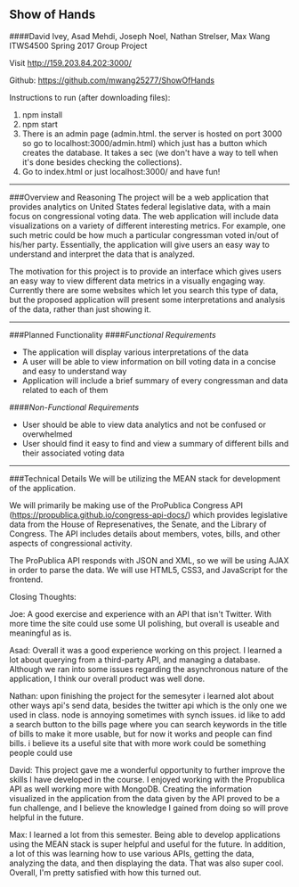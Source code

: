 Show of Hands
---

####David Ivey, Asad Mehdi, Joseph Noel, Nathan Strelser, Max Wang
ITWS4500 Spring 2017 Group Project

Visit http://159.203.84.202:3000/

Github: https://github.com/mwang25277/ShowOfHands

Instructions to run (after downloading files):

1. npm install
2. npm start 
3. There is an admin page (admin.html. the server is hosted on port 3000 so go to localhost:3000/admin.html) which just has a button which creates the database. It takes a sec (we don't have a way to tell when it's done besides checking the collections).
4. Go to index.html or just localhost:3000/ and have fun!

---

###Overview and Reasoning
The project will be a web application that provides analytics on United States federal legislative data, with a main focus on congressional voting data. The web application will include data visualizations on a variety of different interesting metrics. For example, one such metric could be how much a particular congressman voted in/out of his/her party. Essentially, the application will give users an easy way to understand and interpret the data that is analyzed.

The motivation for this project is to provide an interface which gives users an easy way to view different data metrics in a visually engaging way. Currently there are some websites which let you search this type of data, but the proposed application will present some interpretations and analysis of the data, rather than just showing it.

---

###Planned Functionality
####*Functional Requirements*

 - The application will display various interpretations of the data
 - A user will be able to view information on bill voting data in a concise and easy to understand way
 - Application will include a brief summary of every congressman and data related to each of them

####*Non-Functional Requirements*

- User should be able to view data analytics and not be confused or
   overwhelmed
- User should find it easy to find and view a summary of
   different bills and their associated voting data

---

###Technical Details
We will be utilizing the MEAN  stack for development of the application.

We will primarily be making use of the ProPublica Congress API (https://propublica.github.io/congress-api-docs/) which provides legislative data from the House of Represenatives, the Senate, and the Library of Congress. The API includes details about members, votes, bills, and other aspects of congressional activity. 

The ProPublica API responds with JSON and XML, so we will be using AJAX in order to parse the data. We will use HTML5, CSS3, and JavaScript for the frontend.



Closing Thoughts:

Joe: A good exercise and experience with an API that isn't Twitter. With more time the site could use some UI polishing, but overall is useable and meaningful as is.

Asad: Overall it was a good experience working on this project. I learned a lot about querying from a third-party API, and managing a database. Although we ran into some issues regarding the asynchronous nature of the application, I think our overall product was well done.

Nathan: upon finishing the project for the semesyter  i learned alot about other ways api's send data, besides the twitter api which is the only one we used in class. node is annoying sometimes with synch issues. id like to add a search button to the bills page where you can search keywords in the title of bills to make it more usable, but for now it works and people can find bills. i believe its a useful site that with more work could be something people could use

David: This project gave me a wonderful opportunity to further improve the skills I have developed in the course. I enjoyed working with the Propublica API as well working more with MongoDB. Creating the information visualized in the application from the data given by the API proved to be a fun challenge, and I believe the knowledge I gained from doing so will prove helpful in the future.

Max: I learned a lot from this semester. Being able to develop applications using the MEAN stack is super helpful and useful for the future.
	 In addition, a lot of this was learning how to use various APIs, getting the data, analyzing the data, and then displaying the data. That
	 was also super cool. Overall, I'm pretty satisfied with how this turned out.

